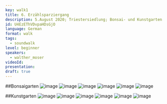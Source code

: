```yaml
---
key: walk1
title: 6. Erzählsparziergang
description: 5.August 2020; Triestersiedlung; Bonsai- und Kunstgarten
id: U4EzEThVDvpaHDsGjO
language: German
format: walk
tags:
  - soundwalk
level: beginner
speakers:
  - walther_moser
videoId: 
presentation: 
draft: true
---
```


##Bonsaigarten 
![image](/images/sessions/6erzaehlsparziergang-bonsaigarten1.jpg)
![image](/images/sessions/6erzaehlsparziergang-bonsaigarten2.jpg)
![image](/images/sessions/6erzaehlsparziergang-bonsaigarten3.jpg)
![image](/images/sessions/6erzaehlsparziergang-bonsaigarten4.jpg)
![image](/images/sessions/6erzaehlsparziergang-bonsaigarten5.jpg)
![image](/images/sessions/6erzaehlsparziergang-bonsaigarten6.jpg)

##Kunstgarten 
![image](/images/sessions/6erzaehlsparziergang--kunstgarten1.jpg)
![image](/images/sessions/6erzaehlsparziergang--kunstgarten2.jpg)
![image](/images/sessions/6erzaehlsparziergang--kunstgarten3.jpg)
![image](/images/sessions/6erzaehlsparziergang--kunstgarten4.jpg)
![image](/images/sessions/6erzaehlsparziergang--kunstgarten5.jpg)
![image](/images/sessions/6erzaehlsparziergang--kunstgarten6.jpg)

